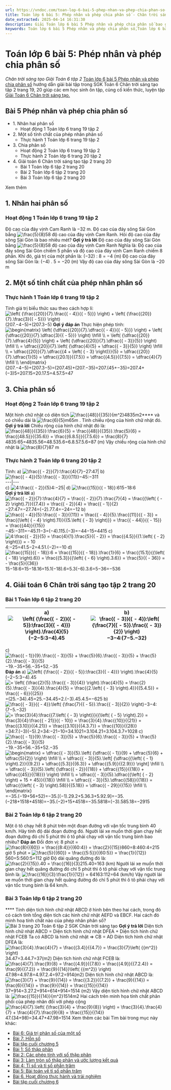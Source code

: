```yaml
---
url: https://vndoc.com/toan-lop-6-bai-5-phep-nhan-va-phep-chia-phan-so-255243
title: Toán lớp 6 bài 5: Phép nhân và phép chia phân số - Chân trời sáng tạo Giải Toán 6 tập 2 - VnDoc.com
date_extracted: 2025-04-14 16:31:30
description: Giải Toán lớp 6 bài 5 Phép nhân và phép chia phân số bao gồm lời giải chi tiết cho từng bài tập cho các em học sinh tham khảo luyện Giải Toán 6 CTST.
keywords: Toán lớp 6 bài 5 Phép nhân và phép chia phân số,Toán lớp 6 bài 5 chương 5 chân trời sáng tạo,toán 6,toán lớp 6,giải toán lớp 6,giải toán 6,toán lớp 6 chân trời sáng tạo,toán 6 chân trời sáng tạo,giải toán lớp 6 chân trời sáng tạo,giải toán 6 chân trời sáng tạo,Toán lớp 6 chân trời sáng tạo bài 5,Phép cộng và phép trừ phân số,bài 5 Phép nhân và phép chia phân số,toán lớp 6 chân trời sáng tạo bài Phép nhân và phép chia phân số
---
```


# Toán lớp 6 bài 5: Phép nhân và phép chia phân số
 _Chân trời sáng tạo Giải Toán 6 tập 2_
[Toán lớp 6 bài 5 Phép nhân và phép chia phân số](<https://vndoc.com/toan-lop-6-bai-5-phep-nhan-va-phep-chia-phan-so-255243>) hướng dẫn giải bài tập trong SGK Toán 6 Chân trời sáng tạo tập 2 trang 19, 20 giúp các em học sinh ôn tập, củng cố kiến thức, luyện tập [Giải Toán 6 Chân trời sáng tạo.](<https://vndoc.com/toan-lop-6-sach-chan-troi-sang-tao>)
## **Bài 5 Phép nhân và phép chia phân số**
  * 1\. Nhân hai phân số
    * Hoạt động 1 Toán lớp 6 trang 19 tập 2
  * 2\. Một số tính chất của phép nhân phân số
    * Thực hành 1 Toán lớp 6 trang 19 tập 2
  * 3\. Chia phân số
    * Hoạt động 2 Toán lớp 6 trang 19 tập 2
    * Thực hành 2 Toán lớp 6 trang 20 tập 2
  * 4\. Giải toán 6 Chân trời sáng tạo tập 2 trang 20
    * Bài 1 Toán lớp 6 tập 2 trang 20
    * Bài 2 Toán lớp 6 tập 2 trang 20
    * Bài 3 Toán lớp 6 tập 2 trang 20

Xem thêm
## 1\. Nhân hai phân số
### Hoạt động 1 Toán lớp 6 trang 19 tập 2
Độ cao của đáy vịnh Cam Ranh là −32 m. Độ cao của đáy sông Sài Gòn bằng ![\\frac{5}{8}](https://i.vdoc.vn/data/image/blank.png)58 độ cao của đáy vịnh Cam Ranh. Hỏi độ cao của đáy sông Sài Gòn là bao nhiêu mét?
**Gợi ý trả lời**
Độ cao của đáy sông Sài Gòn bằng ![\\frac{5}{8}](https://i.vdoc.vn/data/image/blank.png)58 độ cao của đáy vịnh Cam Ranh
Nghĩa là:
Độ cao của đáy sông Sài Gòn chiếm 5 phần và độ cao của đáy vịnh Cam Ranh chiếm 8 phần.
Khi đó, giá trị của một phần là: \(−32\) : 8 = −4 \(m\)
Độ cao của đáy sông Sài Gòn là: \(−4\) . 5 = −20 \(m\)
Vậy độ cao của đáy sông Sài Gòn là −20 m
## 2\. Một số tính chất của phép nhân phân số
### Thực hành 1 Toán lớp 6 trang 19 tập 2
Tính giá trị biểu thức sau theo cách hợp lí:
![\\left\( {\\frac{{20}}{7}.\\frac{{ - 4}}{{ - 5}}} \\right\) + \\left\( {\\frac{{20}}{7}.\\frac{3}{{ - 5}}} \\right\)](https://i.vdoc.vn/data/image/blank.png)\(207.−4−5\)+\(207.3−5\)
**Gợi ý đáp án**
Thực hiện phép tính:
![\\begin{matrix}  \\left\( {\\dfrac{{20}}{7}.\\dfrac{{ - 4}}{{ - 5}}} \\right\) + \\left\( {\\dfrac{{20}}{7}.\\dfrac{3}{{ - 5}}} \\right\) \\hfill \\\\   = \\left\( {\\dfrac{{20}}{7}.\\dfrac{4}{5}} \\right\) + \\left\( {\\dfrac{{20}}{7}.\\dfrac{{ - 3}}{5}} \\right\) \\hfill \\\\   = \\dfrac{{20}}{7}.\\left\( {\\dfrac{4}{5} + \\dfrac{{ - 3}}{5}} \\right\) \\hfill \\\\   = \\dfrac{{20}}{7}.\\dfrac{{4 + \\left\( { - 3} \\right\)}}{5} = \\dfrac{{20}}{7}.\\dfrac{1}{5} = \\dfrac{{20.1}}{{7.5}} = \\dfrac{{4.5}}{{7.5}} = \\dfrac{4}{7} \\hfill \\\\ \\end{matrix}](https://i.vdoc.vn/data/image/blank.png)\(207.−4−5\)+\(207.3−5\)=\(207.45\)+\(207.−35\)=207.\(45+−35\)=207.4+\(−3\)5=207.15=20.17.5=4.57.5=47
## 3\. Chia phân số
### Hoạt động 2 Toán lớp 6 trang 19 tập 2
Một hình chữ nhật có diện tích ![\\frac{{48}}{{35}}{m^2}](https://i.vdoc.vn/data/image/blank.png)4835m2**** và có chiều dài là ![\\frac{6}{5}m](https://i.vdoc.vn/data/image/blank.png)65m . Tính chiều rộng của hình chữ nhật đó.
**Gợi ý trả lời**
Chiều rộng của hình chữ nhật đó là:
![\\frac{{48}}{{35}}:\\frac{6}{5} = \\frac{{48}}{{35}}.\\frac{5}{6} = \\frac{{48.5}}{{35.6}} = \\frac{{6.8.5}}{{7.5.6}} = \\frac{8}{7}](https://i.vdoc.vn/data/image/blank.png)4835:65=4835.56=48.535.6=6.8.57.5.6=87 \(m\)
Vậy chiều rộng của hình chữ nhật là ![\\frac{8}{7}](https://i.vdoc.vn/data/image/blank.png)87 m
### Thực hành 2 Toán lớp 6 trang 20 tập 2
Tính:
a\) ![\\frac{{ - 2}}{7}:\\frac{4}{7}](https://i.vdoc.vn/data/image/blank.png)−27:47| b\) ![\\frac{{ - 4}}{5}:\\frac{{ - 3}}{{11}}](https://i.vdoc.vn/data/image/blank.png)−45:−311  
---|---  
c\) ![4:\\frac{{ - 2}}{5}](https://i.vdoc.vn/data/image/blank.png)4:−25| d\) ![\\frac{{15}}{{ - 18}}:6](https://i.vdoc.vn/data/image/blank.png)15−18:6  
**Gợi ý trả lời**
a\) ![\\frac{{ - 2}}{7}:\\frac{4}{7} = \\frac{{ - 2}}{7}.\\frac{7}{4} = \\frac{{\\left\( { - 2} \\right\).7}}{{7.4}} = \\frac{{ - 2}}{4} = \\frac{{ - 1}}{2}](https://i.vdoc.vn/data/image/blank.png)−27:47=−27.74=\(−2\).77.4=−24=−12
b\) ![\\frac{{ - 4}}{5}:\\frac{{ - 3}}{{11}} = \\frac{{ - 4}}{5}.\\frac{{11}}{{ - 3}} = \\frac{{\\left\( { - 4} \\right\).11}}{{5.\\left\( { - 3} \\right\)}} = \\frac{{ - 44}}{{ - 15}} = \\frac{{44}}{{15}}](https://i.vdoc.vn/data/image/blank.png)−45:−311=−45.11−3=\(−4\).115.\(−3\)=−44−15=4415
c\) ![4:\\frac{{ - 2}}{5} = \\frac{4}{1}.\\frac{5}{{ - 2}} = \\frac{{4.5}}{{1.\\left\( { - 2} \\right\)}} =  - 10](https://i.vdoc.vn/data/image/blank.png)4:−25=41.5−2=4.51.\(−2\)=−10
d\) ![\\frac{{15}}{{ - 18}}:6 = \\frac{{15}}{{ - 18}}.\\frac{1}{6} = \\frac{{15.1}}{{\\left\( { - 18} \\right\).6}} = \\frac{{5.3}}{{\\left\( { - 6} \\right\).3.6}} = \\frac{5}{{ - 36}} =  - \\frac{5}{{36}}](https://i.vdoc.vn/data/image/blank.png)15−18:6=15−18.16=15.1\(−18\).6=5.3\(−6\).3.6=5−36=−536
## 4\. Giải toán 6 Chân trời sáng tạo tập 2 trang 20
### Bài 1 Toán lớp 6 tập 2 trang 20
a\) ![\\left\( {\\frac{{ - 2}}{{ - 5}}:\\frac{3}{{ - 4}}} \\right\).\\frac{4}{5}](https://i.vdoc.vn/data/image/blank.png)\(−2−5:3−4\).45| b\) ![\\frac{{ - 3}}{{ - 4}}:\\left\( {\\frac{7}{{ - 5}}.\\frac{{ - 3}}{2}} \\right\)](https://i.vdoc.vn/data/image/blank.png)−3−4:\(7−5.−32\)  
---|---  
c\) ![\\frac{{ - 1}}{9}.\\frac{{ - 3}}{5} + \\frac{5}{6}.\\frac{{ - 3}}{5} + \\frac{5}{2}.\\frac{{ - 3}}{5}](https://i.vdoc.vn/data/image/blank.png)−19.−35+56.−35+52.−35  
**Đáp án**
a\) ![\\left\( {\\frac{{ - 2}}{{ - 5}}:\\frac{3}{{ - 4}}} \\right\).\\frac{4}{5}](https://i.vdoc.vn/data/image/blank.png)\(−2−5:3−4\).45
![= \\left\( {\\frac{2}{5}.\\frac{{ - 3}}{4}} \\right\).\\frac{4}{5} = \\frac{2}{5}.\\frac{{ - 3}}{4}.\\frac{4}{5} = \\frac{{2.\\left\( { - 3} \\right\).4}}{{5.4.5}} = \\frac{{ - 6}}{{25}}](https://i.vdoc.vn/data/image/blank.png)=\(25.−34\).45=25.−34.45=2.\(−3\).45.4.5=−625
b\)![\\frac{{ - 3}}{{ - 4}}:\\left\( {\\frac{7}{{ - 5}}.\\frac{{ - 3}}{2}} \\right\)](https://i.vdoc.vn/data/image/blank.png)−3−4:\(7−5.−32\)
![= \\frac{3}{4}:\\frac{{7.\\left\( { - 3} \\right\)}}{{\\left\( { - 5} \\right\).2}} = \\frac{3}{4}:\\frac{{ - 21}}{{ - 10}} = \\frac{3}{4}.\\frac{{10}}{{21}} = \\frac{{3.10}}{{4.21}} = \\frac{{3.10}}{{4.3.7}} = \\frac{{10}}{{28}}](https://i.vdoc.vn/data/image/blank.png)=34:7.\(−3\)\(−5\).2=34:−21−10=34.1021=3.104.21=3.104.3.7=1028
c\) ![\\frac{{ - 1}}{9}.\\frac{{ - 3}}{5} + \\frac{5}{6}.\\frac{{ - 3}}{5} + \\frac{5}{2}.\\frac{{ - 3}}{5}](https://i.vdoc.vn/data/image/blank.png)−19.−35+56.−35+52.−35
![\\begin{matrix}
   = \\dfrac{{ - 3}}{5}.\\left\( {\\dfrac{{ - 1}}{9} + \\dfrac{5}{6} + \\dfrac{5}{2}} \\right\) \\hfill \\\\
   = \\dfrac{{ - 3}}{5}.\\left\[ {\\dfrac{{\\left\( { - 1} \\right\).2}}{{9.2}} + \\dfrac{{5.3}}{{6.3}} + \\dfrac{{5.9}}{{2.9}}} \\right\] \\hfill \\\\
   = \\dfrac{{ - 3}}{5}.\\left\( {\\dfrac{{ - 2}}{{18}} + \\dfrac{{15}}{{18}} + \\dfrac{{45}}{{18}}} \\right\) \\hfill \\\\
   = \\dfrac{{ - 3}}{5}.\\dfrac{{\\left\( { - 2} \\right\) + 15 + 45}}{{18}} \\hfill \\\\
   = \\dfrac{{ - 3}}{5}.\\dfrac{{58}}{{18}} = \\dfrac{{\\left\( { - 3} \\right\).58}}{{5.18}} = \\dfrac{{ - 29}}{{15}} \\hfill \\\\ 
\\end{matrix}](https://i.vdoc.vn/data/image/blank.png)=−35.\(−19+56+52\)=−35.\[\(−1\).29.2+5.36.3+5.92.9\]=−35.\(−218+1518+4518\)=−35.\(−2\)+15+4518=−35.5818=\(−3\).585.18=−2915
### Bài 2 Toán lớp 6 tập 2 trang 20
Một ô tô chạy hết 8 phút trên một đoạn đường với vận tốc trung bình 40 km/h. Hãy tính độ dài đoạn đường đó. Người lái xe muốn thời gian chạy hết đoạn đường đó chỉ 5 phút thì ô tô phải chạy với vận tốc trung bình bao nhiêu?
**Đáp án**
Đổi đơn vị:
8 phút = ![\\frac{8}{{60}} = \\frac{{8:4}}{{60:4}} = \\frac{2}{{15}}](https://i.vdoc.vn/data/image/blank.png)860=8:460:4=215 giờ
5 phút = ![\\frac{5}{{60}} = \\frac{{5:5}}{{60:5}} = \\frac{1}{{12}}](https://i.vdoc.vn/data/image/blank.png)560=5:560:5=112 giờ
Độ dài quãng đường đó là:
![\\frac{2}{{15}}.40 = \\frac{{16}}{3}](https://i.vdoc.vn/data/image/blank.png)215.40=163 \(km\)
Người lái xe muốn thời gian chạy hết quãng đường đó chỉ 5 phút thì ô tô phải chạy với vận tốc trung bình là: ![\\frac{{16}}{3}:\\frac{1}{{12}} = 64](https://i.vdoc.vn/data/image/blank.png)163:112=64 \(km/h\)
Vậy người lái xe muốn thời gian chạy hết quãng đường đó chỉ 5 phút thì ô tô phải chạy với vận tốc trung bình là 64 km/h.
### Bài 3 Toán lớp 6 tập 2 trang 20
**** Tính diện tích hình chữ nhật ABCD ở hình bên theo hai cách, trong đó có cách tính tổng diện tích các hình chữ nhật AEFD và EBCF. Hai cách đó minh hoạ tính chất nào của phép nhân phân số?
![Bài 3 trang 20 Toán 6 tập 2 SGK Chân trời sáng tạo](https://i.vdoc.vn/data/image/2022/01/25/Bai-3-trang-20-Toan-6-tap-2-SGK-Chan-troi-sang-tao.png)
**Gợi ý trả lời**
Diện tích hình chữ nhật ABCD = Diện tích hình chữ nhật DFEA + Diện tích hình chữ nhật FCEB
Ta có ABCD là hình chữ nhật => CB = AD
Diện tích hình chữ nhật DFEA là:
![\\frac{3}{4}.\\frac{4}{7} = \\frac{{3.4}}{{4.7}} = \\frac{3}{7}\\left\( {{m^2}} \\right\)](https://i.vdoc.vn/data/image/blank.png)34.47=3.44.7=37\(m2\)
Diện tích hình chữ nhật FCEB là:
![\\frac{4}{7}.\\frac{9}{8} = \\frac{{4.9}}{{7.8}} = \\frac{{4.9}}{{7.2.4}} = \\frac{9}{{7.2}} = \\frac{9}{{14}}\\left\( {{m^2}} \\right\)](https://i.vdoc.vn/data/image/blank.png)47.98=4.97.8=4.97.2.4=97.2=914\(m2\)
Diện tích hình chữ nhật ABCD là:
![\\frac{3}{7} + \\frac{9}{{14}} = \\frac{{3.2}}{{7.2}} + \\frac{9}{{14}} = \\frac{6}{{14}} + \\frac{9}{{14}} = \\frac{{15}}{{14}}](https://i.vdoc.vn/data/image/blank.png)37+914=3.27.2+914=614+914=1514 \(m2\)
Vậy diện tích hình chữ nhật ABCD là: ![\\frac{{15}}{{14}}{m^2}](https://i.vdoc.vn/data/image/blank.png)1514m2
Hai cách trên minh họa tính chất phân phối của phép nhân đối với phép cộng
![\\frac{4}{7}.\\left\( {\\frac{3}{4} + \\frac{9}{8}} \\right\) = \\frac{3}{4}.\\frac{4}{7} + \\frac{4}{7}.\\frac{9}{8} = \\frac{{15}}{{14}}](https://i.vdoc.vn/data/image/blank.png)47.\(34+98\)=34.47+47.98=1514
Xem thêm các bài Tìm bài trong mục này khác:
  * [Bài 6: Giá trị phân số của một số](</toan-lop-6-bai-6-gia-tri-phan-so-cua-mot-so-255251>)
  * [Bài 7: Hỗn số](</toan-lop-6-bai-7-hon-so-271210>)
  * [Bài tập cuối chương 5](</toan-lop-6-bai-tap-cuoi-chuong-5-271217>)
  * [Bài 1: Số thập phân](</toan-lop-6-bai-1-so-thap-phan-257558>)
  * [Bài 2: Các phép tính với số thập phân](</toan-lop-6-bai-2-cac-phep-tinh-voi-so-thap-phan-257560>)
  * [Bài 3: Làm tròn số thập phân và ước lượng kết quả](</toan-lop-6-bai-3-lam-tron-so-thap-phan-va-uoc-luong-ket-qua-257537>)
  * [Bài 4: Tỉ số và tỉ số phần trăm](</toan-lop-6-bai-4-ti-so-va-ti-so-phan-tram-257538>)
  * [Bài 5: Bài toán về tỉ số phần trăm](</toan-lop-6-bai-5-bai-toan-ve-ti-so-phan-tram-257540>)
  * [Bài 6. Hoạt động thực hành và trải nghiệm](</toan-lop-6-bai-6-hoat-dong-thuc-hanh-va-trai-nghiem-257554>)
  * [Bài tập cuối chương 6](</toan-lop-6-trang-50-bai-tap-cuoi-chuong-6-257556>)

